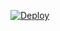 [![Deploy](https://www.herokucdn.com/deploy/button.svg)](https://heroku.com/deploy?template=https://github.com/DGXeon/CheemsBot-MD/)
